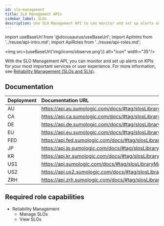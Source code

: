 ```yaml
---
id: slo-management
title: SLO Management APIs
sidebar_label: SLOs
description: Use SLO Management API to can monitor and set up alerts on KPIs for your most important services or user experience
---
```


import useBaseUrl from '@docusaurus/useBaseUrl';
import ApiIntro from '../reuse/api-intro.md';
import ApiRoles from '../reuse/api-roles.md';

<img src={useBaseUrl('img/icons/observe.png')} alt="icon" width="35"/>

With the SLO Management API, you can monitor and set up alerts on KPIs for your most important services or user experience. For more information, see [Reliability Management (SLOs and SLIs)](/docs/observability/reliability-management-slo).

## Documentation

<ApiIntro/>

| Deployment | Documentation URL                                                |
|:------------|:-------------------------------------|
| AU         | https://api.au.sumologic.com/docs/#tag/slosLibraryManagement  |
| CA         | https://api.ca.sumologic.com/docs/#tag/slosLibraryManagement  |
| DE         | https://api.de.sumologic.com/docs/#tag/slosLibraryManagement  |
| EU         | https://api.eu.sumologic.com/docs/#tag/slosLibraryManagement  |
| FED        | https://api.fed.sumologic.com/docs/#tag/slosLibraryManagement |
| JP         | https://api.jp.sumologic.com/docs/#tag/slosLibraryManagement  |
| KR         | https://api.kr.sumologic.com/docs/#tag/slosLibraryManagement  |
| US1        | https://api.sumologic.com/docs/#tag/slosLibraryManagement     |
| US2        | https://api.us2.sumologic.com/docs/#tag/slosLibraryManagement |
| ZRH        | https://api.zrh.sumologic.com/docs/#tag/slosLibraryManagement |

## Required role capabilities

<ApiRoles/>

* Reliability Management
    * Manage SLOs
    * View SLOs
